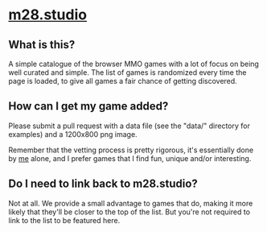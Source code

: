 # [m28.studio](https://m28.studio)

## What is this?

A simple catalogue of the browser MMO games with a lot of focus on being well curated and simple. The list of games is randomized every time the page is loaded, to give all games a fair chance of getting discovered.

## How can I get my game added?

Please submit a pull request with a data file (see the "data/" directory for examples) and a 1200x800 png image.

Remember that the vetting process is pretty rigorous, it's essentially done by [me](https://github.com/Matheus28/) alone, and I prefer games that I find fun, unique and/or interesting.

## Do I need to link back to m28.studio?

Not at all. We provide a small advantage to games that do, making it more likely that they'll be closer to the top of the list. But you're not required to link to the list to be featured here.
